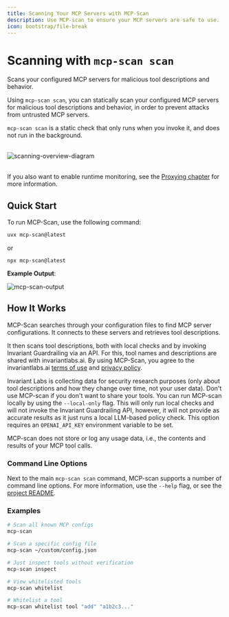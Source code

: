 ```yaml
---
title: Scanning Your MCP Servers with MCP-Scan
description: Use MCP-scan to ensure your MCP servers are safe to use.
icon: bootstrap/file-break
---
```


# Scanning with `mcp-scan scan`

<div class='subtitle'>
Scans your configured MCP servers for malicious tool descriptions and behavior.
</div>

Using `mcp-scan scan`, you can statically scan your configured MCP servers for malicious tool descriptions and behavior, in order to prevent attacks from untrusted MCP servers. 

`mcp-scan scan` is a static check that only runs when you invoke it, and does not run in the background.

<br/>

<img src="../assets/scan.svg" alt="scanning-overview-diagram" class="textwidth" style="max-width: 480pt; margin: auto; display: block;" />

<br/>

If you also want to enable runtime monitoring, see the [Proxying chapter](./proxying.md) for more information.

## Quick Start
To run MCP-Scan, use the following command:

```bash
uvx mcp-scan@latest
```

or

```
npx mcp-scan@latest
```

**Example Output**:

![mcp-scan-output](https://invariantlabs.ai/images/mcp-scan-output.png)

## How It Works
MCP-Scan searches through your configuration files to find MCP server configurations. It connects to these servers and retrieves tool descriptions.

It then scans tool descriptions, both with local checks and by invoking Invariant Guardrailing via an API. For this, tool names and descriptions are shared with invariantlabs.ai. By using MCP-Scan, you agree to the invariantlabs.ai [terms of use](https://explorer.invariantlabs.ai/terms) and [privacy policy](https://invariantlabs.ai/privacy-policy).

Invariant Labs is collecting data for security research purposes (only about tool descriptions and how they change over time, not your user data). Don't use MCP-scan if you don't want to share your tools.
You can run MCP-scan locally by using the `--local-only` flag. This will only run local checks and will not invoke the Invariant Guardrailing API, however, it will not provide as accurate results as it just runs a local LLM-based policy check. This option requires an `OPENAI_API_KEY` environment variable to be set.

MCP-scan does not store or log any usage data, i.e., the contents and results of your MCP tool calls.

### Command Line Options

Next to the main `mcp-scan scan` command, MCP-scan supports a number of command line options. For more information, use the `--help` flag, or see the [project README](http://github.com/invariantlabs-ai/mcp-scan).

### Examples

```bash
# Scan all known MCP configs
mcp-scan

# Scan a specific config file
mcp-scan ~/custom/config.json

# Just inspect tools without verification
mcp-scan inspect

# View whitelisted tools
mcp-scan whitelist

# Whitelist a tool
mcp-scan whitelist tool "add" "a1b2c3..."
```